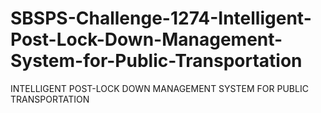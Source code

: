 # SBSPS-Challenge-1274-Intelligent-Post-Lock-Down-Management-System-for-Public-Transportation
INTELLIGENT POST-LOCK DOWN MANAGEMENT SYSTEM FOR PUBLIC TRANSPORTATION
